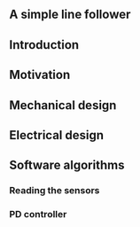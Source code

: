 ## A simple line follower

## Introduction
## Motivation
## Mechanical design
## Electrical design
## Software algorithms
### Reading the sensors
### PD controller
